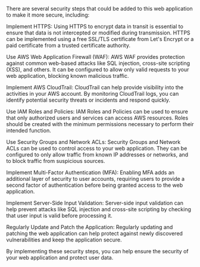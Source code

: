 There are several security steps that could be added to this web application to make it more secure, including:

Implement HTTPS: Using HTTPS to encrypt data in transit is essential to ensure that data is not intercepted or modified during transmission. HTTPS can be implemented using a free SSL/TLS certificate from Let's Encrypt or a paid certificate from a trusted certificate authority.

Use AWS Web Application Firewall (WAF): AWS WAF provides protection against common web-based attacks like SQL injection, cross-site scripting (XSS), and others. It can be configured to allow only valid requests to your web application, blocking known malicious traffic.

Implement AWS CloudTrail: CloudTrail can help provide visibility into the activities in your AWS account. By monitoring CloudTrail logs, you can identify potential security threats or incidents and respond quickly.

Use IAM Roles and Policies: IAM Roles and Policies can be used to ensure that only authorized users and services can access AWS resources. Roles should be created with the minimum permissions necessary to perform their intended function.

Use Security Groups and Network ACLs: Security Groups and Network ACLs can be used to control access to your web application. They can be configured to only allow traffic from known IP addresses or networks, and to block traffic from suspicious sources.

Implement Multi-Factor Authentication (MFA): Enabling MFA adds an additional layer of security to user accounts, requiring users to provide a second factor of authentication before being granted access to the web application.

Implement Server-Side Input Validation: Server-side input validation can help prevent attacks like SQL injection and cross-site scripting by checking that user input is valid before processing it.

Regularly Update and Patch the Application: Regularly updating and patching the web application can help protect against newly discovered vulnerabilities and keep the application secure.

By implementing these security steps, you can help ensure the security of your web application and protect user data.